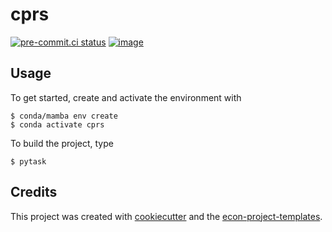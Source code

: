 # cprs


[![pre-commit.ci status](https://results.pre-commit.ci/badge/github/Patty-pat/cprs/main.svg)](https://results.pre-commit.ci/latest/github/Patty-pat/cprs/main)
[![image](https://img.shields.io/badge/code%20style-black-000000.svg)](https://github.com/psf/black)

## Usage

To get started, create and activate the environment with

```console
$ conda/mamba env create
$ conda activate cprs
```

To build the project, type

```console
$ pytask
```

## Credits

This project was created with [cookiecutter](https://github.com/audreyr/cookiecutter)
and the
[econ-project-templates](https://github.com/OpenSourceEconomics/econ-project-templates).
